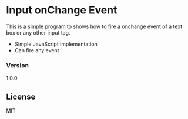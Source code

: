 # Input onChange Event

This is a simple program to shows how to fire a onchange event of a text box or any other input tag.

  - Simple JavaScript implementation
  - Can fire any event

### Version
1.0.0

License
----

MIT